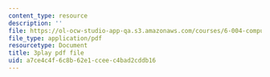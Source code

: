 ```yaml
---
content_type: resource
description: ''
file: https://ol-ocw-studio-app-qa.s3.amazonaws.com/courses/6-004-computation-structures-spring-2017/a7ce4c4f6c8b62e1cceec4bad2cddb16_LiO-HMhxAtY.pdf
file_type: application/pdf
resourcetype: Document
title: 3play pdf file
uid: a7ce4c4f-6c8b-62e1-ccee-c4bad2cddb16
---
```

